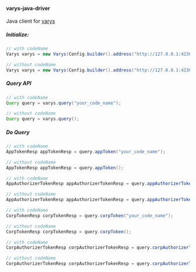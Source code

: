 #### varys-java-driver

Java client for [varys](https://github.com/CharLemAznable/varys)

##### Initialize:

```java
// with codeName
Varys varys = new Varys(Config.builder().address("http://127.0.0.1:4236/varys").codeName("your_code_name").build());
```
```java
// without codeName
Varys varys = new Varys(Config.builder().address("http://127.0.0.1:4236/varys").build());
```

##### Query API

```java
// with codeName
Query query = varys.query("your_code_name");
```
```java
// without codeName
Query query = varys.query();
```

##### Do Query

```java
// with codeName
AppTokenResp appTokenResp = query.appToken("your_code_name");
```
```java
// without codeName
AppTokenResp appTokenResp = query.appToken();
```

```java
// with codeName
AppAuthorizerTokenResp appAuthorizerTokenResp = query.appAuthorizerToken("your_code_name", "authorizerAppId");
```
```java
// without codeName
AppAuthorizerTokenResp appAuthorizerTokenResp = query.appAuthorizerToken("authorizerAppId");
```

```java
// with codeName
CorpTokenResp corpTokenResp = query.corpToken("your_code_name");
```
```java
// without codeName
CorpTokenResp corpTokenResp = query.corpToken();
```

```java
// with codeName
CorpAuthorizerTokenResp corpAuthorizerTokenResp = query.corpAuthorizerToken("your_code_name", "corpId");
```
```java
// without codeName
CorpAuthorizerTokenResp corpAuthorizerTokenResp = query.corpAuthorizerToken("corpId");
```
